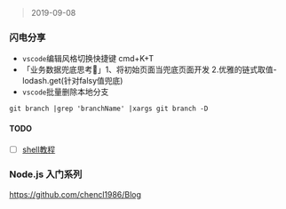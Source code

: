 >2019-09-08
### 闪电分享
- `vscode`编辑风格切换快捷键 cmd+K+T
- 「业务数据兜底思考🤔」1、将初始页面当兜底页面开发 2.优雅的链式取值-lodash.get(针对falsy值兜底)
- `vscode`批量删除本地分支
``` #Bash
git branch |grep 'branchName' |xargs git branch -D
```

#### TODO
- [ ] [shell教程](https://www.runoob.com/linux/linux-shell-basic-operators.html)


### Node.js 入门系列

https://github.com/chencl1986/Blog
